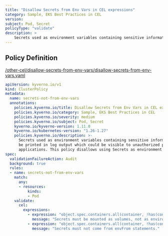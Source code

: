 ```yaml
---
title: "Disallow Secrets from Env Vars in CEL expressions"
category: Sample, EKS Best Practices in CEL
version: 
subject: Pod, Secret
policyType: "validate"
description: >
    Secrets used as environment variables containing sensitive information may, if not carefully controlled,  be printed in log output which could be visible to unauthorized people and captured in forwarding applications. This policy disallows using Secrets as environment variables.
---
```


## Policy Definition
<a href="https://github.com/kyverno/policies/raw/main//other-cel/disallow-secrets-from-env-vars/disallow-secrets-from-env-vars.yaml" target="-blank">/other-cel/disallow-secrets-from-env-vars/disallow-secrets-from-env-vars.yaml</a>

```yaml
apiVersion: kyverno.io/v1
kind: ClusterPolicy
metadata:
  name: secrets-not-from-env-vars
  annotations:
    policies.kyverno.io/title: Disallow Secrets from Env Vars in CEL expressions
    policies.kyverno.io/category: Sample, EKS Best Practices in CEL 
    policies.kyverno.io/severity: medium
    policies.kyverno.io/subject: Pod, Secret
    kyverno.io/kyverno-version: 1.11.0
    kyverno.io/kubernetes-version: "1.26-1.27"
    policies.kyverno.io/description: >-
      Secrets used as environment variables containing sensitive information may, if not carefully controlled, 
      be printed in log output which could be visible to unauthorized people and captured in forwarding
      applications. This policy disallows using Secrets as environment variables.
spec:
  validationFailureAction: Audit
  background: true
  rules:
  - name: secrets-not-from-env-vars
    match:
      any:
      - resources:
          kinds:
          - Pod
    validate:
      cel:
        expressions:
          - expression: "object.spec.containers.all(container, !has(container.env) || container.env.all(env, !has(env.valueFrom) || !has(env.valueFrom.secretKeyRef)))"
            message: "Secrets must be mounted as volumes, not as environment variables."
          - expression: "object.spec.containers.all(container, !has(container.envFrom) || container.envFrom.all(envFrom, !has(envFrom.secretRef)))"
            message: "Secrets must not come from envFrom statements."
                

```

